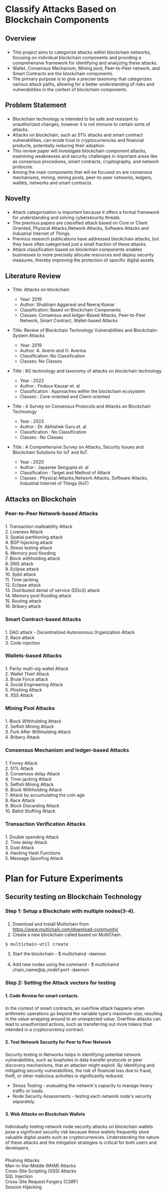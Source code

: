 <h1 align="left">Classify Attacks Based on Blockchain Components</h1>

###

<p align="left"></p>

###

<h2 align="left">Overview</h2>

###

* This project aims to categorize attacks within blockchain networks, focusing on individual blockchain components and providing a comprehensive framework for identifying and analyzing these attacks.
* Wallet, Consensus Mechanism, Mining pool, Peer-to-Peer network, and Smart Contracts are the blockchain components.
* The primary purpose is to give a precise taxonomy that categorizes various attack paths, allowing for a better understanding of risks and vulnerabilities in the context of blockchain components.

###

<div align="left">
</div>

###

<h2 align="left">Problem Statement</h2>

###


* Blockchain technology is intended to be safe and resistant to unauthorized changes, however it is not immune to certain sorts of attacks.
* Attacks on blockchain, such as 51% attacks and smart contract vulnerabilities, can erode trust in cryptocurrencies and financial products, potentially reducing their adoption. 
* This review paper will investigate blockchain component attacks, examining weaknesses and security challenges in important areas like as consensus procedures, smart contracts, cryptography, and network protocols.
* Among the main components that will be focused on are consensus mechanisms, mining, mining pools, peer-to-peer networks, ledgers, wallets, networks and smart contracts.

###

<h2 align="left"></h2>

###

<h2 align="left">Novelty</h2>

###


* Attack categorization is important because it offers a formal framework for understanding and solving cybersecurity threats. 
* The previous papers are classified attack based on Core or Client Oriented,  Physical Attacks,Network Attacks, Software Attacks and Industrial Internet of Things.
* Previous research publications have addressed blockchain attacks, but they have often categorised just a small fraction of these attacks.
* Attack classification based on blockchain components enables businesses to more precisely allocate resources and deploy security measures, thereby improving the protection of specific digital assets.

###

<h2 align="left">Literature Review</h2>

###

* Title: Attacks on blockchain 
  * Year: 2019 
  * Author: Shubhani Aggarwal and Neeraj Kumar
  * Classification: Based on Blockchain Components 
  * Classes: Consensus and ledger-Based Attacks, Peer-to-Peer Network, Smart Contract, Wallet-based Attacks

* Title: Review of Blockchain Technology Vulnerabilities and Blockchain-System Attacks  
  * Year: 2019 
  * Author:  A. Averin and O. Averina 
  * Classification: No Classification
  * Classes: No Classes

* Title : 6G technology and taxonomy of attacks on blockchain technology
  * Year : 2022 
  * Author :  Firdous Kausar  et. al
  * Classification : Approaches within the blockchain ecosystem
  * Classes : Core-oriented and Client-oriented
  
* Title : A Survey on Consensus Protocols and Attacks on Blockchain Technology
  * Year : 2023
  * Author : Dr. Abhishek Guru et. al
  * Classification : No Classification
  * Classes : No Classes
 
* Title : A Comprehensive Survey on Attacks, Security Issues and Blockchain Solutions for IoT and IIoT.
  * Year : 2020
  * Author :  Jayasree Sengupta et. al
  * Classification : Target and Method of Attack
  * Classes : Physical Attacks,Network Attacks, Software Attacks, Industrial Internet of Things (IIoT)

###

<h2 align="left">Attacks on Blockchain</h2>

###

<h3 align="left">Peer-to-Peer Network-based Attacks</h3>

###

<p align="left">1.  Transaction malleability Attack<br>2.  Liveness Attack<br>3.  Spatial partitioning attack<br>4.  BGP hijacking attack<br>5.  Stress testing attack<br>6.  Memory pool flooding<br>7.  Block withholding attack<br>8.  DNS attack <br>9.  Eclipse attack<br>10.  Sybil attack <br>11.  Time-jacking<br>12.  Eclipse attack<br>13.  Distributed denial of service (DDoS) attack<br>14.  Memory pool flooding attack<br>15.  Routing attack<br>16.  Bribery attack</p>

###

<h3 align="left">Smart Contract-based Attacks</h3>

###

<p align="left">1.  DAO attack - Decentralized Autonomous Organization Attack<br>2.  Race attack<br>3.  Code injection</p>

###

<h3 align="left">Wallets-based Attacks</h3>

###

<p align="left">1.  Parity multi-sig wallet Attack <br>2.  Wallet Thief Attack<br>3.  Brute Force attack<br>4.  Social Engineering Attack<br>5.  Phishing Attack<br>6.  XSS Attack</p>

###

<h3 align="left">Mining Pool Attacks</h3>

###

<p align="left">1. Block WIthholding Attack<br>2. Selfish Mining Attack<br>3. Fork After Withholding Attack<br>4. Bribery Attack</p>

###

<h3 align="left">Consensus Mechanism and ledger-based Attacks</h3>

###

<p align="left">1.  Finney Attack<br>2.  51% Attack<br>3.  Consensus delay Attack <br>4.  Time-jacking Attack<br>5.  Selfish Mining Attack<br>6.  Block Withholding Attack<br>7.  Attack by accumulating the coin age<br>8.  Race Attack<br>9.  Block Discarding Attack <br>10.  Ballot Stuffing Attack</p>

###

<h3 align="left">Transaction Verification Attacks</h3>

###

<p align="left">1.  Double spending Attack<br>2.  Time delay Attack<br>3.  Dust Attack<br>4.  Hacking Hash Functions<br>5.  Message Spoofing Attack</p>

###

<h1 align="left">Plan for Future Experiments</h1>

###

<h2 align="left">Security testing on Blockchain Technology</h2>

###

<h3 align="left">Step 1: Setup a Blockchain with multiple nodes(3-4).</h3>

###

1.  Download and Install Multichain from https://www.multichain.com/download-community/
2.  Create a new blockchain called <chain-name> based on MultiChain. 
<pre id="code-to-copy">$ multichain-util create</pre>
3.  Start the blockchain - $ multichaind <chain-name> -daemon<br>.
4.  Add new nodes using the command - $ multichaind chain_name@ip_node1:port -daemon</p>

###

<h3 align="left">Step 2: Setting the Attack vectors for testing</h3>

###

<h4 align="left">1. Code Review for smart contacts.</h4>

###

<p align="left">In the context of smart contracts, an overflow attack happens when arithmetic operations go beyond the variable type's maximum size, resulting in the value wrapping around to an unexpected value. Overflow attacks can lead to unauthorized actions, such as transferring out more tokens than intended in a cryptocurrency contract.</p>

###

<h4 align="left">2. Test Network Security for Peer to Peer Network</h4>

###

Security testing in Networks helps in identifying potential network vulnerabilities, such as loopholes in data transfer protocols or peer discovery mechanisms, that an attacker might exploit.  By identifying and mitigating security vulnerabilities, the risk of financial loss due to fraud, theft, or other malicious activities is significantly reduced. 
 * Stress Testing - evaluating the network's capacity to manage heavy traffic or loads.
 * Node Security Assessments - testing each network node's security separately.

###

<h4 align="left">3. Web Attacks on Blockchain Wallets</h4>

###

<p align="left">Individually testing network node security attacks on blockchain wallets pose a significant security risk because these wallets frequently store valuable digital assets such as cryptocurrencies. Understanding the nature of these attacks and the mitigation strategies is critical for both users and developers.</p>

###

<p align="left">Phishing Attacks<br>Man-in-the-Middle (MitM) Attacks<br>Cross-Site Scripting (XSS) Attacks<br>SQL Injection<br>Cross-Site Request Forgery (CSRF)<br>Session Hijacking</p>

###

